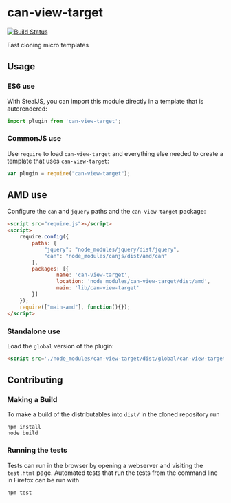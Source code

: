 # can-view-target

[![Build Status](https://travis-ci.org/canjs/can-view-target.png?branch=master)](https://travis-ci.org/canjs/can-view-target)

Fast cloning micro templates

## Usage

### ES6 use

With StealJS, you can import this module directly in a template that is autorendered:

```js
import plugin from 'can-view-target';
```

### CommonJS use

Use `require` to load `can-view-target` and everything else
needed to create a template that uses `can-view-target`:

```js
var plugin = require("can-view-target");
```

## AMD use

Configure the `can` and `jquery` paths and the `can-view-target` package:

```html
<script src="require.js"></script>
<script>
	require.config({
	    paths: {
	        "jquery": "node_modules/jquery/dist/jquery",
	        "can": "node_modules/canjs/dist/amd/can"
	    },
	    packages: [{
		    	name: 'can-view-target',
		    	location: 'node_modules/can-view-target/dist/amd',
		    	main: 'lib/can-view-target'
	    }]
	});
	require(["main-amd"], function(){});
</script>
```

### Standalone use

Load the `global` version of the plugin:

```html
<script src='./node_modules/can-view-target/dist/global/can-view-target.js'></script>
```

## Contributing

### Making a Build

To make a build of the distributables into `dist/` in the cloned repository run

```
npm install
node build
```

### Running the tests

Tests can run in the browser by opening a webserver and visiting the `test.html` page.
Automated tests that run the tests from the command line in Firefox can be run with

```
npm test
```
